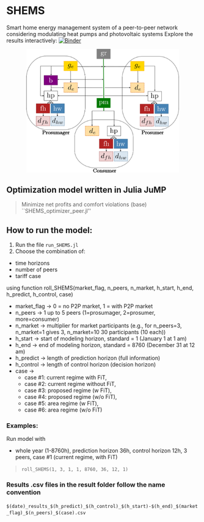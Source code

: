 # SHEMS
Smart home energy management system of a peer-to-peer network considering modulating heat pumps and photovoltaic systems
Explore the results interactively:   [![Binder](https://mybinder.org/badge_logo.svg)](https://mybinder.org/v2/gh/lilanger/PEERS/master?filepath=peer-to-peer%2FSHEMS_visualization_Interactive_julia.ipynb)

<p align="center">
  <img src="pics\PEERS_graph.png" width="400"/>
</p>

## Optimization model written in Julia JuMP
>Minimize net profits and comfort violations (base)
>  ``SHEMS_optimizer_peer.jl''


## How to run the model:
1) Run the file ``run_SHEMS.jl``  
2) Choose the combination of:     
  - time horizons
  - number  of peers
  - tariff case
  
  using function roll_SHEMS(market_flag, n_peers, n_market, h_start, h_end, h_predict, h_control, case)   
  * market_flag -> 0 = no P2P market, 1 = with P2P market  
  * n_peers -> 1 up to 5 peers (1=prosumager, 2=prosumer, more=consumer)  
  * n_market -> multiplier for market participants (e.g., for n_peers=3, n_market=1 gives 3, n_market=10 30 participants (10 each))  
  * h_start -> start of modeling horizon, standard = 1 (January 1 at 1 am)  
  * h_end -> end of modeling horizon, standard = 8760 (December 31 at 12 am)  
  * h_predict -> length of prediction horizon (full information)  
  * h_control -> length of control horizon (decision horizon)  
  * case ->   
    * case #1: current regime with FiT,   
    * case #2: current regime without FiT,   
    * case #3: proposed regime (w FiT),   
    * case #4: proposed regime (w/o FiT),   
    * case #5: area regime (w FiT),   
    * case #6: area regime (w/o FiT)  

### Examples:
Run model with 
  - whole year (1-8760h), prediction horizon 36h, control horizon 12h, 3 peers, case #1 (current regime, with FiT)
  >``roll_SHEMS(1, 3, 1, 1, 8760, 36, 12, 1)``

 
### Results .csv files in the result folder follow the name convention  
``$(date)_results_$(h_predict)_$(h_control)_$(h_start)-$(h_end)_$(market_flag)_$(n_peers)_$(case).csv``
